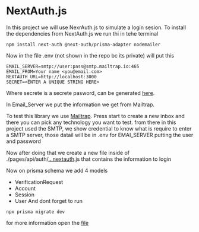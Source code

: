 # NextAuth.js

In this project we will use NexrAuth.js to simulate a login sesion.
To install the dependencies from NextAuth.js we run thi in tehe terminal

```
npm install next-auth @next-auth/prisma-adapter nodemailer
```

Now in the file .env (not shown in the repo bc its private) will put this

```
EMAIL_SERVER=smtp://user:pass@smtp.mailtrap.io:465
EMAIL_FROM=Your name <you@email.com>
NEXTAUTH_URL=http://localhost:3000
SECRET=<ENTER A UNIQUE STRING HERE>
```

Where secrete is a secrete pasword, can be generated [here](https://generate-secret.vercel.app/32).

In Email_Server we put the information we get from Mailtrap.

To test this library we use [Mailtrap](https://mailtrap.io/home). Press start to create a new inbox and there you can pick any technology you want to test. from there in this project used the SMTP, we show credential to know what is require to enter a SMTP server, those datail will be in .env for EMAI_SERVER putting the user and password

Now after doing that we create a new file inside of ./pages/api/auth/[...nextauth](./pages/api/auth/%5B...nextauth%5D.js).js that contains the information to login

Now on prisma schema we add 4 models

- VerificationRequest
- Account
- Session
- User
  And dont forget to run

```
npx prisma migrate dev
```

for more information open the [file](./prisma/schema.prisma)
